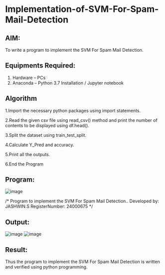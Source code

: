 # Implementation-of-SVM-For-Spam-Mail-Detection

## AIM:
To write a program to implement the SVM For Spam Mail Detection.

## Equipments Required:
1. Hardware – PCs
2. Anaconda – Python 3.7 Installation / Jupyter notebook

## Algorithm
 1.Import the necessary python packages using import statements.
 
 2.Read the given csv file using read_csv() method and print the number of contents to
 be displayed using df.head().
 
 3.Split the dataset using train_test_split.
 
 4.Calculate Y_Pred and accuracy.
 
 5.Print all the outputs.
 
 6.End the Program

## Program:
![image](https://github.com/user-attachments/assets/8cff1f73-3e46-44aa-9242-d99a975cb8b0)

/*
Program to implement the SVM For Spam Mail Detection..
Developed by: JASHWIN.S
RegisterNumber:  24000675
*/


## Output:
![image](https://github.com/user-attachments/assets/61e7f1c2-0852-43ef-a4dc-ca0f813f1893)
![image](https://github.com/user-attachments/assets/0b98d116-6b48-498c-88e0-413f4043f5e7)




## Result:
Thus the program to implement the SVM For Spam Mail Detection is written and verified using python programming.
